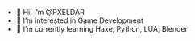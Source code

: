 - 👋 Hi, I’m @PXELDAR
- 👀 I’m interested in Game Development
- 🌱 I’m currently learning Haxe, Python, LUA, Blender

<!---
PXELDAR/PXELDAR is a ✨ special ✨ repository because its `README.md` (this file) appears on your GitHub profile.
You can click the Preview link to take a look at your changes.
--->
